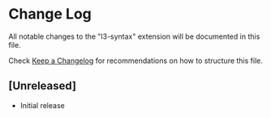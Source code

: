 # Change Log

All notable changes to the "l3-syntax" extension will be documented in this file.

Check [Keep a Changelog](http://keepachangelog.com/) for recommendations on how to structure this file.

## [Unreleased]

- Initial release